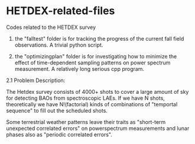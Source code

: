 # HETDEX-related-files
Codes related to the HETDEX survey

1. the "falltest" folder is for tracking the progress of the current fall field observations. A trivial python script. 

2. the "optimizingplan" folder is for investigating how to minimize the effect of time-dependent sampling patterns on power spectrum measurement. A relatively long serious cpp program. 
  
  2.1 Problem Description: 
  
  The Hetdex survey consists of 4000+ shots to cover a large amount of sky for detecting BAOs from spectroscopic LAEs. If we have N shots, theoretically we have N!(factorial) kinds of combinations of "temportal sequence" to fill out the scheduled shots. 
  
  Some terrestrial weather patterns leave their traits as "short-term unexpected correlated errors" on powerspectrum measurements and lunar phases also as "periodic correlated errors". 
  
  
  
